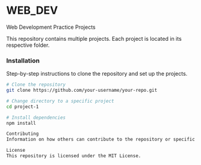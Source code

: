 # WEB_DEV
Web Development Practice Projects

This repository contains multiple projects. Each project is located in its respective folder.

### Installation

Step-by-step instructions to clone the repository and set up the projects.

```bash
# Clone the repository
git clone https://github.com/your-username/your-repo.git

# Change directory to a specific project
cd project-1

# Install dependencies
npm install

Contributing
Information on how others can contribute to the repository or specific projects. Include details about pull requests, issues, and coding guidelines.

License
This repository is licensed under the MIT License.
